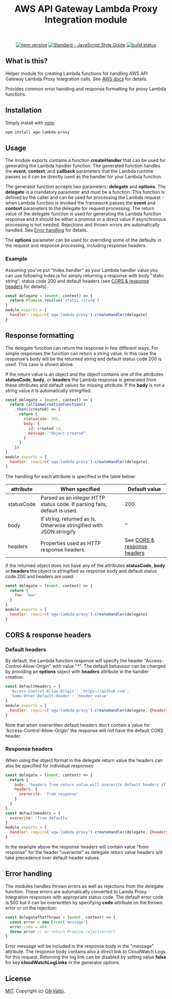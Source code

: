 <h1 align="center">
  AWS API Gateway Lambda Proxy Integration module
  <br>
  <br>
</h1>

<p align="center">
  <a href="https://www.npmjs.com/package/agw-lambda-proxy"><img src="https://img.shields.io/npm/v/agw-lambda-proxy.svg" alt="npm version"></a>
  <a href="https://standardjs.com"><img src="https://img.shields.io/badge/code_style-standard-brightgreen.svg" alt="Standard - JavaScript Style Guide"></a>
  <a href="https://travis-ci.org/ovatto/agw-lambda-proxy"><img src="https://travis-ci.org/ovatto/agw-lambda-proxy.svg?branch=master" alt="build status"></a>
</p>

## What is this?

Helper module for creating Lambda functions for handling AWS API Gateway Lambda
Proxy Integration calls. See [AWS docs](https://docs.aws.amazon.com/apigateway/latest/developerguide/api-gateway-create-api-as-simple-proxy-for-lambda.html) for details.

Provides common error handling and response formatting for proxy Lambda functions.

## Installation

Simply install with [npm](http://npmjs.org):

```sh
npm install agw-lambda-proxy
```

## Usage

The module exports contains a function **createHandler** that can be used for
generating the Lambda handler function. The generated function handles the
**event**, **context**, and **callback** parameters that the Lambda runtime
passes so it can be directly used as the handler for your Lambda function.

The generator function accepts two parameters: **delegate** and **options**. The
**delegate** is a mandatory parameter and must be a function. This function is
defined by the caller and can be used for processing the Lambda request - when
Lambda function is invoked the framework passes the **event** and **context**
parameters to the delegate for request processing. The return value of the
delegate function is used for generating the Lambda function response and it
should be either a promise or a direct value if asynchronous processing is not
needed. Rejections and thrown errors are automatically handled. See
[Error handling](#error-handling) for details.

The **options** parameter can be used for overriding some of the defaults in
the request and response processing, including response headers.

### Example

Assuming you've put "index.handler" as your Lambda handler value you can use
following index.js for simply returning a response with body "static string",
status code 200 and default headers (see [CORS & response headers](#cors--response-headers)
for details).

```javascript
const delegate = (event, context) => {
  return Promise.resolve('static string')
}
module.exports = {
  handler: require('agw-lambda-proxy').createHandler(delegate)
}
```

## Response formatting

The delegate function can return the response in few different ways. For simple
responses the function can return a string value. In this case the response's
body will be the returned string and default status code 200 is used. This
case is shown above.

If the return value is an object and the object contains one of the attributes
**statusCode**, **body**, or **headers** the Lambda response is generated from
these attributes and default values for missing attribute. If the **body** is
not a string value it is automatically stringified.

```javascript
const delegate = (event, context) => {
  return callSomeCreationFunction()
    .then((created) => {
      return {
        statusCode: 201,
        body: {
          id: created.id,
          message: "Object created"
        }
      }
    })
}
module.exports = {
  handler: require('agw-lambda-proxy').createHandler(delegate)
}
```

The handling for each attribute is specified in the table below:

attribute|When specified|Default value
---------|--------------|-------------
statusCode|Parsed as an integer HTTP status code. If parsing fails, default is used.|200
body|If string, returned as is. Otherwise stringified with JSON.stringify|''
headers|Properties used as HTTP response headers.|See [CORS & response headers](#cors--response-headers)

If the returned object does not have any of the attributes **statusCode**,
**body** or **headers** the object is stringified as response body and default
status code 200 and headers are used:

```javascript
const delegate = (event, context) => {
  return {
    foo: 'bar'
  }
}
module.exports = {
  handler: require('agw-lambda-proxy').createHandler(delegate)
}
```


## CORS & response headers

### Default headers

By default, the Lambda function response will specify the header
"Access-Control-Allow-Origin" with value "\*". The default behaviour can be
changed by providing an **options** object with **headers** attribute in the
handler creation:

```javascript
const defaultHeaders = {
  'Access-Control-Allow-Origin': 'https://github.com',
  'Some-Other-Default-Header': 'header value'
}
module.exports = {
  handler: require('agw-lambda-proxy').createHandler(delegate, {headers:defaultHeaders})
}
```

Note that when overwritten default headers don't contain a value for
'Access-Control-Allow-Origin' the response will not have the default CORS
header.

### Response headers

When using the object format in the delegate return value the headers can
also be specified for individual responses:

```javascript
const delegate = (event, context) => {
  return {
    body: 'headers from return value will overwrite default headers if same keys are found',
    headers: {
      overwrite: 'from response'
    }
  }
}
const defaultHeaders = {
  overwrite: 'from defaults'
}
module.exports = {
  handler: require('agw-lambda-proxy').createHandler(delegate, {headers:defaultHeaders})
}
```

In the example above the response headers will contain value "from response" for
the header "overwrite" as delegate return value headers will take precedence
over default header values.


## Error handling

The modules handles thrown errors as well as rejections from the delegate
function. These errors are automatically converted to Lamda Proxy Integration
responses with appropriate status code. The default error code is 500 but it
can be overwritten by specifying **code** attribute on the thrown error or on the
rejection:

```javascript
const delegateThatThrows = (event, context) => {
  const error = new Error('message')
  error.code = 404
  throw error // or return Promise.reject(error)
}
```

Error message will be included in the response body in the "message"
attribute. The response body contains also a direct link to CloudWatch Logs for
this request. Returning the log link can be disabled by setting value **false**
for key **cloudWatchLogLinks** in the generator options.

## License

[MIT](LICENSE). Copyright (c) [Olli Vättö](https://github.com/ovatto).
